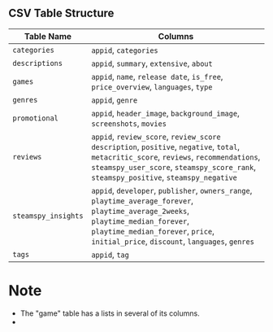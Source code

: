## CSV Table Structure

| Table Name         | Columns |
|--------------------|---------|
| `categories`       | `appid`, `categories` |
| `descriptions`     | `appid`, `summary`, `extensive`, `about` |
| `games`            | `appid`, `name`, `release date`, `is_free`, `price_overview`, `languages`, `type` |
| `genres`           | `appid`, `genre` |
| `promotional`      | `appid`, `header_image`, `background_image`, `screenshots`, `movies` |
| `reviews`          | `appid`, `review_score`, `review_score description`, `positive`, `negative`, `total`, `metacritic_score`, `reviews`, `recommendations`, `steamspy_user_score`, `steamspy_score_rank`, `steamspy_positive`, `steamspy_negative` |
| `steamspy_insights`| `appid`, `developer`, `publisher`, `owners_range`, `playtime_average_forever`, `playtime_average_2weeks`, `playtime_median_forever`, `playtime_median_forever`, `price`, `initial_price`, `discount`, `languages`, `genres` |
| `tags`             | `appid`, `tag` |

# Note #
- The "game" table has a lists in several of its columns.
-  